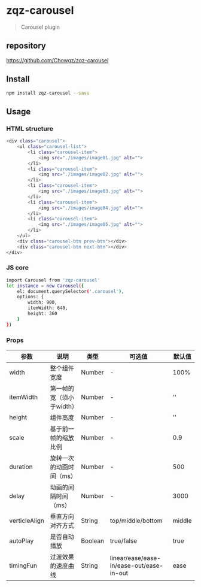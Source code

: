 # **zqz-carousel**

> Carousel plugin

## **repository**
https://github.com/Chowqz/zqz-carousel

##  **Install**
``` bash
npm install zqz-carousel --save
```

## **Usage**
### **HTML structure**
```bash
<div class="carousel">
    <ul class="carousel-list">
        <li class="carousel-item">
            <img src="./images/image01.jpg" alt="">
        </li>
        <li class="carousel-item">
            <img src="./images/image02.jpg" alt="">
        </li>
        <li class="carousel-item">
            <img src="./images/image03.jpg" alt="">
        </li>
        <li class="carousel-item">
            <img src="./images/image04.jpg" alt="">
        </li>
        <li class="carousel-item">
            <img src="./images/image05.jpg" alt="">
        </li>
    </ul>
    <div class="carousel-btn prev-btn"></div>
    <div class="carousel-btn next-btn"></div>
</div>
```
### **JS core**
```bash
import Carousel from 'zqz-carousel'
let instance = new Carousel({
    el: document.querySelector('.carousel'),
    options: {
        width: 900,
        itemWidth: 640,
        height: 360
    }
})
```
### **Props**
参数|说明|类型|可选值|默认值
-|-|-|-|-
width|整个组件宽度|Number|-|100%
itemWidth|第一帧的宽（须小于width）|Number|-|''
height|组件高度|Number|-|''
scale|基于前一帧的缩放比例|Number|-|0.9
duration|旋转一次的动画时间（ms）|Number|-|500
delay|动画的间隔时间（ms）|Number|-|3000
verticleAlign|垂直方向对齐方式|String|top/middle/bottom|middle
autoPlay|是否自动播放|Boolean|true/false|true
timingFun|过渡效果的速度曲线|String|linear/ease/ease-in/ease-out/ease-in-out|ease